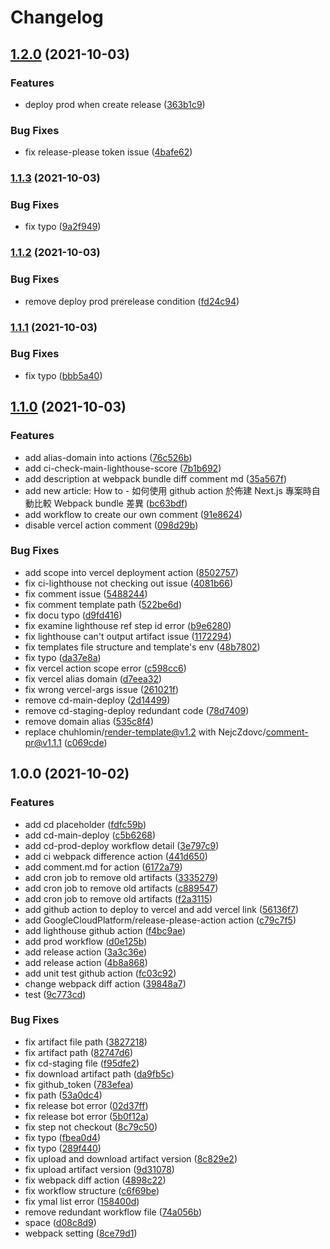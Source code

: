 # Changelog

## [1.2.0](https://www.github.com/EiffelFly/summerbud-main-site/compare/v1.1.3...v1.2.0) (2021-10-03)


### Features

* deploy prod when create release ([363b1c9](https://www.github.com/EiffelFly/summerbud-main-site/commit/363b1c97c071f0828abf04cab423501c689bd9d3))


### Bug Fixes

* fix release-please token issue ([4bafe62](https://www.github.com/EiffelFly/summerbud-main-site/commit/4bafe625e8abdc7ff09cbb75489203250c50cb2c))

### [1.1.3](https://www.github.com/EiffelFly/summerbud-main-site/compare/v1.1.2...v1.1.3) (2021-10-03)


### Bug Fixes

* fix typo ([9a2f949](https://www.github.com/EiffelFly/summerbud-main-site/commit/9a2f949bb3cd6d7387d1c656ba57abc15612b012))

### [1.1.2](https://www.github.com/EiffelFly/summerbud-main-site/compare/v1.1.1...v1.1.2) (2021-10-03)


### Bug Fixes

* remove deploy prod prerelease condition ([fd24c94](https://www.github.com/EiffelFly/summerbud-main-site/commit/fd24c9477953f0279acb47d1691ed3173a8572a7))

### [1.1.1](https://www.github.com/EiffelFly/summerbud-main-site/compare/v1.1.0...v1.1.1) (2021-10-03)


### Bug Fixes

* fix typo ([bbb5a40](https://www.github.com/EiffelFly/summerbud-main-site/commit/bbb5a40e54874224daaed1dc75507f42ff563b4d))

## [1.1.0](https://www.github.com/EiffelFly/summerbud-main-site/compare/v1.0.0...v1.1.0) (2021-10-03)


### Features

* add alias-domain into actions ([76c526b](https://www.github.com/EiffelFly/summerbud-main-site/commit/76c526bc71e6ef1a2ab34c3ae9046814cd0060af))
* add ci-check-main-lighthouse-score ([7b1b692](https://www.github.com/EiffelFly/summerbud-main-site/commit/7b1b692c169875cea514b01dcd3c4c9bdf10832d))
* add description at webpack bundle diff comment md ([35a567f](https://www.github.com/EiffelFly/summerbud-main-site/commit/35a567f7d887577f1bcb36768d3944bef316dcf1))
* add new article: How to - 如何使用 github action 於佈建 Next.js 專案時自動比較 Webpack bundle 差異 ([bc63bdf](https://www.github.com/EiffelFly/summerbud-main-site/commit/bc63bdfdda24ae7d7ab137f055af68beb780afe9))
* add workflow to create our own comment ([91e8624](https://www.github.com/EiffelFly/summerbud-main-site/commit/91e8624d59ce3725c7790c2bce69d55d6de3ec9c))
* disable vercel action comment ([098d29b](https://www.github.com/EiffelFly/summerbud-main-site/commit/098d29b3ae1dfe51ef5b2e4fda29c358a770f313))


### Bug Fixes

* add scope into vercel deployment action ([8502757](https://www.github.com/EiffelFly/summerbud-main-site/commit/8502757e709c837c0d6cc974dfadd5bb7b261474))
* fix ci-lighthouse not checking out issue ([4081b66](https://www.github.com/EiffelFly/summerbud-main-site/commit/4081b66cce8476b9b49e9557ab64c649475d91ae))
* fix comment issue ([5488244](https://www.github.com/EiffelFly/summerbud-main-site/commit/54882440d8a43b625dcf8776f6eae956773c16d7))
* fix comment template path ([522be6d](https://www.github.com/EiffelFly/summerbud-main-site/commit/522be6d5e816feab4a2b73aac8a0cd88b3287dc6))
* fix docu typo ([d9fd416](https://www.github.com/EiffelFly/summerbud-main-site/commit/d9fd4163b6c202b35d05a178d57efef9aff404c0))
* fix examine lighthouse ref step id error ([b9e6280](https://www.github.com/EiffelFly/summerbud-main-site/commit/b9e628044977fe1d9972ac48d85193878672c686))
* fix lighthouse can't output artifact issue ([1172294](https://www.github.com/EiffelFly/summerbud-main-site/commit/117229444e8ee1260fc74b3d3f0ea74a96e063ca))
* fix templates file structure and template's env ([48b7802](https://www.github.com/EiffelFly/summerbud-main-site/commit/48b7802a1a51651ad3b90c97ef869fb9b03f444a))
* fix typo ([da37e8a](https://www.github.com/EiffelFly/summerbud-main-site/commit/da37e8a4583bca0117034399b31227a374afa094))
* fix vercel action scope error ([c598cc6](https://www.github.com/EiffelFly/summerbud-main-site/commit/c598cc6b59cc6f1fdf8b202a5cb25e28fa8a975d))
* fix vercel alias domain ([d7eea32](https://www.github.com/EiffelFly/summerbud-main-site/commit/d7eea3296f3c72a1013c67a5408d1d961f565dac))
* fix wrong vercel-args issue ([261021f](https://www.github.com/EiffelFly/summerbud-main-site/commit/261021f81a17a6775d5cbe3302efea1b5a9a1ebd))
* remove cd-main-deploy ([2d14499](https://www.github.com/EiffelFly/summerbud-main-site/commit/2d144990691f14811a454ae1a595aa3d6d8cdc83))
* remove cd-staging-deploy redundant code ([78d7409](https://www.github.com/EiffelFly/summerbud-main-site/commit/78d7409519bdf347d5b36a34d6dd3e12898002e4))
* remove domain alias ([535c8f4](https://www.github.com/EiffelFly/summerbud-main-site/commit/535c8f43fc33e62e4f8134251a0ab9dc217d8b56))
* replace chuhlomin/render-template@v1.2 with NejcZdovc/comment-pr@v1.1.1 ([c069cde](https://www.github.com/EiffelFly/summerbud-main-site/commit/c069cde36037c2378067b53f47ac3516c893787a))

## 1.0.0 (2021-10-02)


### Features

* add cd placeholder ([fdfc59b](https://www.github.com/EiffelFly/summerbud-main-site/commit/fdfc59b8f28bba3a4d37bbdc9c02d41a5beab1c3))
* add cd-main-deploy ([c5b6268](https://www.github.com/EiffelFly/summerbud-main-site/commit/c5b6268050b09b56780da28c2bc76f81aa7a220f))
* add cd-prod-deploy workflow detail ([3e797c9](https://www.github.com/EiffelFly/summerbud-main-site/commit/3e797c9ba97be40ce94e5c5bf9f5029f7e9f7d5c))
* add ci webpack difference action ([441d650](https://www.github.com/EiffelFly/summerbud-main-site/commit/441d650dfd2152af9a41e0a6bbed083a89e58ff7))
* add comment.md for action ([6172a79](https://www.github.com/EiffelFly/summerbud-main-site/commit/6172a790e104f6ea24e2c8f7307d445b6ea3c5ee))
* add cron job to remove old artifacts ([3335279](https://www.github.com/EiffelFly/summerbud-main-site/commit/3335279893e9ef08fee14257172135898cf92a57))
* add cron job to remove old artifacts ([c889547](https://www.github.com/EiffelFly/summerbud-main-site/commit/c8895475f8c8710e0bcb197e404fa5fd3acbc381))
* add cron job to remove old artifacts ([f2a3115](https://www.github.com/EiffelFly/summerbud-main-site/commit/f2a3115ec757d3a1e49bc620b5cceb50189e5eea))
* add github action to deploy to vercel and add vercel link ([56136f7](https://www.github.com/EiffelFly/summerbud-main-site/commit/56136f75e4d75de1a7ae8c0d95dd0d718cb8348b))
* add GoogleCloudPlatform/release-please-action action ([c79c7f5](https://www.github.com/EiffelFly/summerbud-main-site/commit/c79c7f5e64b7b1e89762454157dae79c6007dd31))
* add lighthouse github action ([f4bc9ae](https://www.github.com/EiffelFly/summerbud-main-site/commit/f4bc9ae5439a48c1ca49419c1ff4b7b4e744cad7))
* add prod workflow ([d0e125b](https://www.github.com/EiffelFly/summerbud-main-site/commit/d0e125b589b5b40e7e18abf019a41f95c6218697))
* add release action ([3a3c36e](https://www.github.com/EiffelFly/summerbud-main-site/commit/3a3c36ed2c26d340d931832024efcd75b2ff1b1b))
* add release action ([4b8a868](https://www.github.com/EiffelFly/summerbud-main-site/commit/4b8a86801880cae06bb33d1604980cdf1df0086d))
* add unit test github action ([fc03c92](https://www.github.com/EiffelFly/summerbud-main-site/commit/fc03c92a621baebda0671c61e52592243a0d2942))
* change webpack diff action ([39848a7](https://www.github.com/EiffelFly/summerbud-main-site/commit/39848a763fffd3788400ffbc6655f54f4e5cc016))
* test ([9c773cd](https://www.github.com/EiffelFly/summerbud-main-site/commit/9c773cdfc62c4e147119d9395b15657fd61d9a57))


### Bug Fixes

* fix artifact file path ([3827218](https://www.github.com/EiffelFly/summerbud-main-site/commit/38272188aa6834f665614c1e1d9e4f5804a58cd2))
* fix artifact path ([82747d6](https://www.github.com/EiffelFly/summerbud-main-site/commit/82747d6608c52f5c26fdceaeb28f908abc627123))
* fix cd-staging file ([f95dfe2](https://www.github.com/EiffelFly/summerbud-main-site/commit/f95dfe213f973ab1982712733d9a76492ce09837))
* fix download artifact path ([da9fb5c](https://www.github.com/EiffelFly/summerbud-main-site/commit/da9fb5cd90122311ece65a11afff8e8d6bb78d87))
* fix github_token ([783efea](https://www.github.com/EiffelFly/summerbud-main-site/commit/783efea054b2214b9bf5ac73afe666bae414255f))
* fix path ([53a0dc4](https://www.github.com/EiffelFly/summerbud-main-site/commit/53a0dc42968f54e289eaa2765960d3f0168470f5))
* fix release bot error ([02d37ff](https://www.github.com/EiffelFly/summerbud-main-site/commit/02d37ffc38efa0573f1a25dae9aaa4aee985e43b))
* fix release bot error ([5b0f12a](https://www.github.com/EiffelFly/summerbud-main-site/commit/5b0f12ab82453dc9cddd13c267afd80c775e5265))
* fix step not checkout ([8c79c50](https://www.github.com/EiffelFly/summerbud-main-site/commit/8c79c50d9bc7c94f0b3e35a2be0cf90601b98c2f))
* fix typo ([fbea0d4](https://www.github.com/EiffelFly/summerbud-main-site/commit/fbea0d45c69b60379fadbe2c7f8c9a8311aff374))
* fix typo ([289f440](https://www.github.com/EiffelFly/summerbud-main-site/commit/289f4403edd9824bd71d1c3d200759f943e54d0c))
* fix upload and download artifact version ([8c829e2](https://www.github.com/EiffelFly/summerbud-main-site/commit/8c829e2ae403d52f6ebade1cf90540e7925f31e0))
* fix upload artifact version ([9d31078](https://www.github.com/EiffelFly/summerbud-main-site/commit/9d31078eedbb6c7a6d8cc5710fd548e36365b534))
* fix webpack diff action ([4898c22](https://www.github.com/EiffelFly/summerbud-main-site/commit/4898c223d545fa8ab58918c2c4f199412dc40714))
* fix workflow structure ([c6f69be](https://www.github.com/EiffelFly/summerbud-main-site/commit/c6f69be4ba599ef383cf06b97e6e43e180aad1b1))
* fix ymal list error ([158400d](https://www.github.com/EiffelFly/summerbud-main-site/commit/158400dea03e14bc49825da357f4c316402d5a8f))
* remove redundant workflow file ([74a056b](https://www.github.com/EiffelFly/summerbud-main-site/commit/74a056b4c79ce9fecc5c50c2f9905424370cecd0))
* space ([d08c8d9](https://www.github.com/EiffelFly/summerbud-main-site/commit/d08c8d96e738f61cb3a24fb36baa7dcdaf7433f2))
* webpack setting ([8ce79d1](https://www.github.com/EiffelFly/summerbud-main-site/commit/8ce79d16306672dcc2420af5f320870dc3322cfa))
